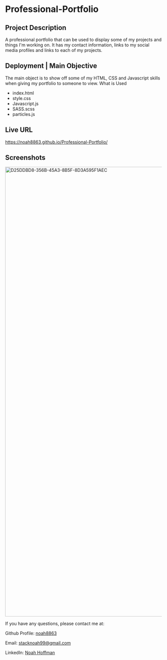 # Professional-Portfolio

## Project Description
A professional portfolio that can be used to display some of my projects and things I'm working on. It has my contact information, links to my social media profiles and links to each of my projects. 

## Deployment | Main Objective
The main object is to show off some of my HTML, CSS and Javascript skills when giving my portfolio to someone to view. 
What is Used
* index.html
* style.css
* Javascript.js
* SASS.scss
* particles.js

## Live URL
https://noah8863.github.io/Professional-Portfolio/

## Screenshots


<img width="1440" alt="D25DDBD8-356B-45A3-8B5F-8D3A595F1AEC" src="https://user-images.githubusercontent.com/60634270/174947389-f3081500-d6c4-4a19-b9ae-dc60157d0c50.png">

  If you have any questions, please contact me at: 
 
  Github Profile: [noah8863](https://github.com/noah8863)  

  Email: stacknoah99@gmail.com 

  LinkedIn: [Noah Hoffman](https://www.linkedin.com/in/noah-hoffman-9975a7121/)
